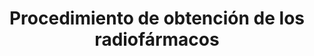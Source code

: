 ---
title: Procedimiento de obtención de los radiofármacos
url: "/recursos-fisica-quimica/radiofisica/ciclos-formativos/imagen-diagnostico-medicina-nuclear/tecnicas-radiofarmacia/"
summary: ""
tags:
- obtención-radiofármacos
categories:
weight: 2

image:
  preview_only: true

build:
  render: never

# Optional external URL for project (replaces project detail page).
external_link: "http://fisiquimicamente.com/recursos-fisica-quimica/radiofisica/ciclos-formativos/imagen-diagnostico-medicina-nuclear/tecnicas-radiofarmacia/TEMA2.pdf"

links:
- icon_pack: fas
  icon:
  name: ☢️ Misión Radionúclido
  url: mision-radionuclido.pdf
---